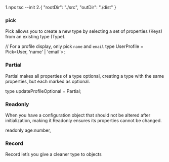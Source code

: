 1.npx tsc --init
2.{
	"rootDir": "./src",
	"outDir": "./dist"
}

### pick
Pick allows you to create a new type by selecting a set of properties (Keys) from an existing type (Type).

// For a profile display, only pick `name` and `email`
type UserProfile = Pick<User, 'name' | 'email'>;

### Partial

Partial makes all properties of a type optional, creating a type with the same properties, but each marked as optional.

 type updateProfileOptional = Partial<updateProfile>;


### Readonly
 When you have a configuration object that should not be altered after initialization, making it Readonly ensures its properties cannot be changed.

 readonly age:number,

### Record
Record let’s you give a cleaner type to objects
